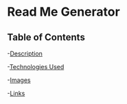 # Read Me Generator

## Table of Contents

-[Description](#Description)

-[Technologies Used](#TechnologiesUsed)

-[Images](#Images)

-[Links](#Links)

